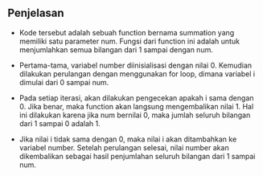 ## Penjelasan
  - Kode tersebut adalah sebuah function bernama summation yang memiliki satu parameter num. Fungsi dari function ini adalah untuk menjumlahkan semua bilangan dari 1 sampai dengan num.

  - Pertama-tama, variabel number diinisialisasi dengan nilai 0. Kemudian dilakukan perulangan dengan menggunakan for loop, dimana variabel i dimulai dari 0 sampai num.

  - Pada setiap iterasi, akan dilakukan pengecekan apakah i sama dengan 0. Jika benar, maka function akan langsung mengembalikan nilai 1. Hal ini dilakukan karena jika num bernilai 0, maka jumlah seluruh bilangan dari 1 sampai 0 adalah 1.

  - Jika nilai i tidak sama dengan 0, maka nilai i akan ditambahkan ke variabel number. Setelah perulangan selesai, nilai number akan dikembalikan sebagai hasil penjumlahan seluruh bilangan dari 1 sampai num.